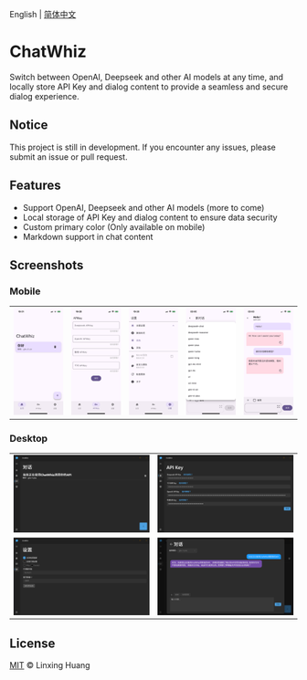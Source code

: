 English | [简体中文](README_CN.md)

# ChatWhiz

Switch between OpenAI, Deepseek and other AI models at any time, and locally store API Key and dialog content to provide a seamless and secure dialog experience.

## Notice

This project is still in development. If you encounter any issues, please submit an issue or pull request.

## Features

- Support OpenAI, Deepseek and other AI models (more to come)
- Local storage of API Key and dialog content to ensure data security
- Custom primary color (Only available on mobile)
- Markdown support in chat content

## Screenshots

### Mobile

<table>
  <tr>
    <td><img width="277px" src="public/Mobile_Main.PNG"></td>
    <td><img width="277px" src="public/Mobile_API.PNG"></td>
    <td><img width="277px" src="public/Mobile_Settings.PNG"></td>
    <td><img width="277px" src="public/Mobile_Chat.PNG"></td>
    <td><img width="277px" src="public/Mobile_Chat2.PNG"></td>
  </tr>
</table>

### Desktop

<table>
  <tr>
    <td><img width="277px" src="public/Desktop_Chat.png"></td>
    <td><img width="277px" src="public/Desktop_API.png"></td>
  </tr>
  <tr>
    <td><img width="277px" src="public/Desktop_Settings.png"></td>
    <td><img width="277px" src="public/Desktop_Chat2.png"></td>
  </tr>
</table>

## License

[MIT](LICENSE) © Linxing Huang
